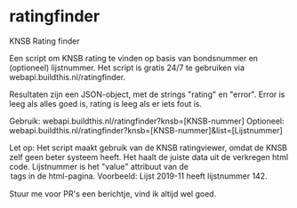 # ratingfinder
KNSB Rating finder

Een script om KNSB rating te vinden op basis van bondsnummer en (optioneel) lijstnummer. Het script is gratis 24/7 te gebruiken via webapi.buildthis.nl/ratingfinder.

Resultaten zijn een JSON-object, met de strings "rating" en "error". Error is leeg als alles goed is, rating is leeg als er iets fout is.

Gebruik: webapi.buildthis.nl/ratingfinder?knsb=[KNSB-nummer]
Optioneel: webapi.buildthis.nl/ratingfinder?knsb=[KNSB-nummer]&list=[Lijstnummer]

Let op: Het script maakt gebruik van de KNSB ratingviewer, omdat de KNSB zelf geen beter systeem heeft. Het haalt de juiste data uit de verkregen html code. Lijstnummer is het "value" attribuut van de <option> tags in de html-pagina. Voorbeeld: Lijst 2019-11 heeft lijstnummer 142.

Stuur me voor PR's een berichtje, vind ik altijd wel goed.
